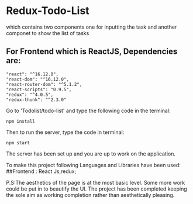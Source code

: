 # Redux-Todo-List

which contains two components one for inputting the task and another componet to show the list of tasks

## For Frontend which is ReactJS, Dependencies are:
```
"react": "^16.12.0",
"react-dom": "^16.12.0",
"react-router-dom": "^5.1.2", 
"react-scripts": "0.9.5", 
"redux": "^4.0.5",
"redux-thunk": "^2.3.0"
```

Go to 'Todolist/todo-list' and type the following code in the terminal:
```
npm install
```
Then to run the server, type the code in terminal:
```
npm start
```
The server has been set up and you are up to work on the application.

To make this project following Languages and Libraries have been used: ##Frontend : React Js,redux;

P.S:The aesthetics of the page is at the most basic level. Some more work could be put in to beautify the UI. The project has been completed keeping the sole aim as working completion rather than aesthetically pleasing.
